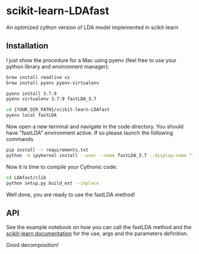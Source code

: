 # scikit-learn-LDAfast
An optimized cython version of LDA model implemented in scikit-learn

## Installation
I just show the procedure for a Mac using pyenv (feel free to use your python library and environment manager):

```sh
brew install readline xz
brew install pyenv pyenv-virtualenv

pyenv install 3.7.9
pyenv virtualenv 3.7.9 fastLDA_3.7

cd {YOUR_DIR_PATH}/scikit-learn-LDAfast
pyenv local fastLDA
```

Now open a new terminal and navigate in the code directory.
You should have "fastLDA" environment active. 
If so please launch the following commands

```sh
pip install -r requirements.txt
python -m ipykernel install --user --name fastLDA_3.7 --display-name "fast LDA  3.7"
```

Now it is time to compile your Cythonic code:
```sh
cd LDAfast/clib
python setup.py build_ext --inplace
```

Well done, you are ready to use the fastLDA method!

## API

See the example notebook on how you can call the fastLDA method and the [scikit-learn documentation](https://scikit-learn.org/stable/modules/generated/sklearn.decomposition.LatentDirichletAllocation.html) for the use, args and the parameters definition.

Good decomposition!



